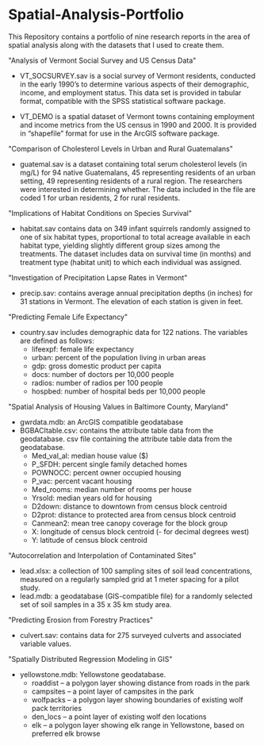# Spatial-Analysis-Portfolio
This Repository contains a portfolio of nine research reports in the area of spatial analysis along with the datasets that I used to create them. 

"Analysis of Vermont Social Survey and US Census Data"
  - VT_SOCSURVEY.sav is a social survey of Vermont residents,
  conducted in the early 1990’s to determine various aspects of their demographic, income, and
  employment status. This data set is provided in tabular format, compatible with the SPSS statistical
  software package. 
  
  - VT_DEMO is a spatial dataset of Vermont towns containing employment and income
  metrics from the US census in 1990 and 2000. It is provided in “shapefile” format for use in the ArcGIS
  software package.

"Comparison of Cholesterol Levels in Urban and Rural Guatemalans"
  - guatemal.sav is a dataset containing total serum cholesterol levels (in mg/L) for 94 native Guatemalans, 45 representing residents     of an urban setting,   49 representing residents of a rural region. The researchers were interested in determining whether. The data
  included in the file  are coded 1 for urban residents, 2 for rural residents.

"Implications of Habitat Conditions on Species Survival"
  - habitat.sav contains data on 349 infant squirrels randomly assigned to one of six habitat types, proportional to total acreage
  available in each habitat type, yielding slightly different group sizes among the treatments. The dataset  includes data on survival     time   (in months) and treatment type (habitat unit) to which each individual was assigned.
  
"Investigation of Precipitation Lapse Rates in Vermont"
  - precip.sav: contains average annual precipitation depths (in inches) for 31 stations in Vermont. The elevation of each station is     given in feet. 
  
"Predicting Female Life Expectancy"
  - country.sav includes demographic data for 122 nations. The variables are defined as follows:
    - lifeexpf: female life expectancy
    - urban: percent of the population living in urban areas
    - gdp: gross domestic product per capita
    - docs: number of doctors per 10,000 people
    - radios: number of radios per 100 people
    - hospbed: number of hospital beds per 10,000 people

"Spatial Analysis of Housing Values in Baltimore County, Maryland"
- gwrdata.mdb: an ArcGIS compatible geodatabase 
- BGBACItable.csv: contains the attribute table data from the geodatabase. csv file containing the attribute table data from the geodatabase. 
    - Med_val_al: median house value ($)
    - P_SFDH: percent single family detached homes
    - POWNOCC: percent owner occupied housing
    - P_vac: percent vacant housing
    - Med_rooms: median number of rooms per house
    - Yrsold: median years old for housing
    - D2down: distance to downtown from census block centroid
    - D2prot: distance to protected area from census block centroid
    - Canmean2: mean tree canopy coverage for the block group
    - X: longitude of census block centroid (- for decimal degrees west)
    - Y: latitude of census block centroid

"Autocorrelation and Interpolation of Contaminated Sites"
- lead.xlsx: a collection of 100 sampling sites of soil lead concentrations, measured on a
regularly sampled grid at 1 meter spacing for a pilot study. 
- lead.mdb: a geodatabase (GIS-compatible file) for a randomly selected set of soil samples in a 35 x 35 km study
area. 

"Predicting Erosion from Forestry Practices"
- culvert.sav: contains data for 275 surveyed culverts and associated variable values.  

"Spatially Distributed Regression Modeling in GIS"
- yellowstone.mdb: Yellowstone geodatabase.
  - roaddist – a polygon layer showing distance from roads in the park
  - campsites – a point layer of campsites in the park
  - wolfpacks – a polygon layer showing boundaries of existing wolf pack territories
  - den_locs – a point layer of existing wolf den locations
  - elk – a polygon layer showing elk range in Yellowstone, based on preferred elk browse

